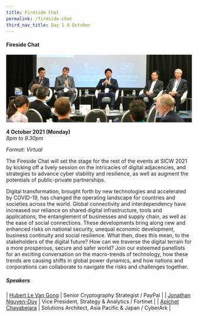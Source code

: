 ```yaml
---
title: Fireside Chat
permalink: /fireside-chat
third_nav_title: Day 1 4 October
---
```




#### **Fireside Chat**
![Alt text for image on Isomer site](/images/EventBanner_IoT.jpg)

**4 October 2021 (Monday)**  
*8pm to 9.30pm*

*Format: Virtual*

The Fireside Chat will set the stage for the rest of the events at SICW 2021 by kicking off a lively session on the intricacies of digital adjacencies, and strategies to advance cyber stability and resilience, as well as augment the potentials of public-private partnerships.

Digital transformation, brought forth by new technologies and accelerated by COVID-19, has changed the operating landscape for countries and societies across the world. Global connectivity and interdependency have increased our reliance on shared digital infrastructure, tools and applications, the entanglement of businesses and supply chain, as well as the ease of social connections. These developments bring along new and enhanced risks on national security, unequal economic development, business continuity and social resilience. What then, does this mean, to the stakeholders of the digital future? How can we traverse the digital terrain for a more prosperous, secure and safer world? Join our esteemed panellists for an exciting conversation on the macro-trends of technology, how these trends are causing shifts in global power dynamics, and how nations and corporations can collaborate to navigate the risks and challenges together.

##### **Speakers**

| [Hubert Le Van Gong](/david-koh)     | Senior Cryptography Strategist / PayPal     |
| [Jonathan Nguyen-Duy](/david-koh)     | Vice President, Strategy & Analytics / Fortinet     |
| [Apichet Chayabejara](/david-koh)     | Solutions Architect, Asia Pacific & Japan / CyberArk     |